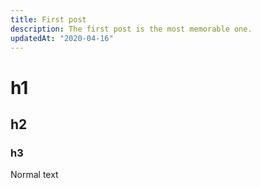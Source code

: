```yaml
---
title: First post
description: The first post is the most memorable one.
updatedAt: "2020-04-16"
---
```


# h1
## h2
### h3

Normal text
